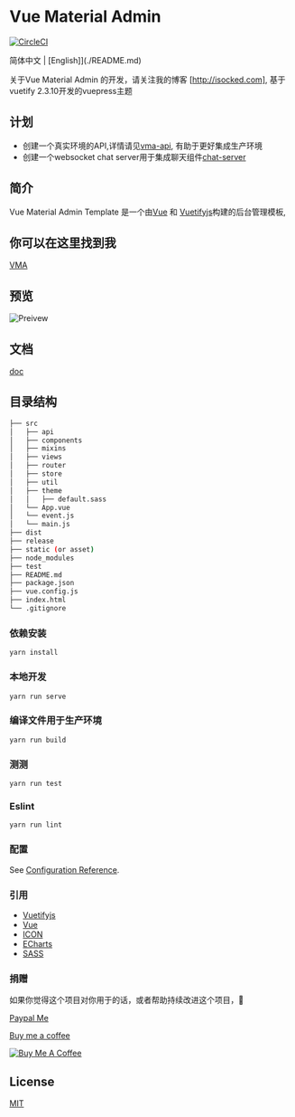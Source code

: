 
# Vue Material Admin


[![CircleCI](https://circleci.com/gh/tookit/vue-material-admin/tree/dev.svg?style=svg)](https://circleci.com/gh/tookit/vue-material-admin/tree/dev)

简体中文 | [English]](./README.md) 

关于Vue Material Admin 的开发，请关注我的博客 [http://isocked.com], 基于vuetify 2.3.10开发的vuepress主题

## 计划
* 创建一个真实环境的API,详情请见[vma-api](https://github.com/tookit/vma-api), 有助于更好集成生产环境
* 创建一个websocket chat server用于集成聊天组件[chat-server](https://github.com/tookit/vma-chat-serverhttps://github.com/tookit/vma-chat-server)

## 简介
Vue Material Admin Template 是一个由[Vue](https://vuejs.org/index.html/) 和 [Vuetifyjs](https://vuetifyjs.com/)构建的后台管理模板,

## 你可以在这里找到我
[VMA](https://discord.gg/7f6TVx)

## 预览
![Preivew](http://vma.isocked.com//static/preview/01_preview.png)

## 文档

[doc](http://doc.isocked.com/)

## 目录结构
``` bash
├── src
│   ├── api
│   ├── components
│   ├── mixins
│   ├── views
│   ├── router
│   ├── store
│   ├── util
│   ├── theme
│   │   ├── default.sass
│   └── App.vue
│   └── event.js
│   └── main.js
├── dist
├── release
├── static (or asset)
├── node_modules
├── test
├── README.md
├── package.json
├── vue.config.js
├── index.html
└── .gitignore
```

### 依赖安装
```
yarn install
```

### 本地开发
```
yarn run serve
```

### 编译文件用于生产环境
```
yarn run build
```

### 测测
```
yarn run test
```

### Eslint
```
yarn run lint
```

### 配置
See [Configuration Reference](https://cli.vuejs.org/config/).


### 引用

* [Vuetifyjs](https://vuetifyjs.com/)
* [Vue](https://vuejs.org/index.html/)
* [ICON](https://materialdesignicons.com/)
* [ECharts](http://echarts.baidu.com/option.html)
* [SASS](http://sass-lang.com/)

### 捐赠
如果你觉得这个项目对你用于的话，或者帮助持续改进这个项目，:tropical_drink:


[Paypal Me](https://www.paypal.me/tookit)

[Buy me a coffee](https://www.buymeacoffee.com/tookit)

<a href="https://www.buymeacoffee.com/tookit" target="_blank"><img src="https://www.buymeacoffee.com/assets/img/custom_images/orange_img.png" alt="Buy Me A Coffee" style="height: auto !important;width: auto !important;" ></a>

## License

[MIT](https://github.com/tookit/vue-material-admin/blob/master/LICENSE)
